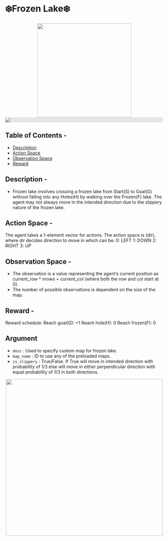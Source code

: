 # ❄️Frozen Lake❄️
<p align="center">
<img src="https://i.imgur.com/4ko049P.png" width="300" height="300" align="Center">
<img style="display: block;-webkit-user-select: none;margin: auto;background-color: hsl(0, 0%, 90%);" src="https://www.gymlibrary.dev/_images/frozen_lake.gif">
</p>

## Table of Contents -
- [Description](#description)
- [Action Space](#action-space)
- [Observation Space](#observation-space)
- [Reward](#reward)

## Description -
* Frozen lake involves crossing a frozen lake from Start(S) to Goal(G) without falling into any Holes(H) by walking over the Frozen(F) lake. The agent may not always move in the intended direction due to the slippery nature of the frozen lake.

## Action Space -
The agent takes a 1-element vector for actions. The action space is (dir), where dir decides direction to move in which can be:
0: LEFT
1: DOWN
2: RIGHT
3: UP

## Observation Space -
* The observation is a value representing the agent’s current position as current_row * nrows + current_col (where both the row and col start at 0).
* The number of possible observations is dependent on the size of the map.

## Reward -
Reward schedule:
Reach goal(G): +1
Reach hole(H): 0
Reach frozen(F): 0

## Argument
* ```desc``` : Used to specify custom map for frozen lake.
* ```map_name``` : ID to use any of the preloaded maps.
* ```is_slippery``` : True/False. If True will move in intended direction with probability of 1/3 else will move in either perpendicular direction with equal probability of 1/3 in both directions.

<p align="center">
<img src="https://i.imgur.com/84VkBoh.gif" width="500" height="500" align="Center">
</p>
